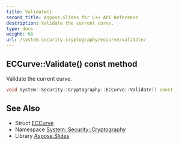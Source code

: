 ```yaml
---
title: Validate()
second_title: Aspose.Slides for C++ API Reference
description: Validate the current curve.
type: docs
weight: 66
url: /system.security.cryptography/eccurve/validate/
---
```

## ECCurve::Validate() const method


Validate the current curve.

```cpp
void System::Security::Cryptography::ECCurve::Validate() const
```

## See Also

* Struct [ECCurve](../)
* Namespace [System::Security::Cryptography](../../)
* Library [Aspose.Slides](../../../)